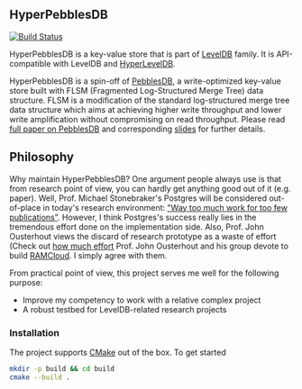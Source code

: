 ## HyperPebblesDB 

[![Build Status](https://travis-ci.org/xxks-kkk/HyperPebblesDB.svg?branch=master)](https://travis-ci.org/xxks-kkk/HyperPebblesDB)

HyperPebblesDB is a key-value store that is part of [LevelDB](https://github.com/google/leveldb) family.
It is API-compatible with LevelDB and [HyperLevelDB](https://github.com/rescrv/HyperLevelDB).

HyperPebblesDB is a spin-off of [PebblesDB](https://github.com/utsaslab/pebblesdb), a write-optimized key-value store built
with FLSM (Fragmented Log-Structured Merge Tree) data structure. FLSM is a modification of the standard log-structured
merge tree data structure which aims at achieving higher write throughput and lower write amplification
without compromising on read throughput. Please read [full paper on PebblesDB](http://www.cs.utexas.edu/~vijay/papers/sosp17-pebblesdb.pdf)
and corresponding [slides](http://www.cs.utexas.edu/~vijay/papers/pebblesdb-sosp17-slides.pdf) for further details.


## Philosophy

Why maintain HyperPebblesDB? One argument people always use is that from research point of view, you can hardly get anything
good out of it (e.g. paper). Well, Prof. Michael Stonebraker's Postgres will be considered out-of-place in today's research
environment: ["Way too much work for too few publications"](https://youtu.be/DJFKl_5JTnA). However, I think
Postgres's success really lies in the tremendous effort done on the implementation side. Also, Prof. John Ousterhout views
the discard of research prototype as a waste of effort (Check out [how much effort](https://ramcloud.atlassian.net/wiki/spaces/RAM/pages/19726351/Group+Photos)
Prof. John Ousterhout and his group devote to build [RAMCloud](https://web.stanford.edu/~ouster/cgi-bin/papers/ramcloud.pdf).
I simply agree with them.

From practical point of view, this project serves me well for the following purpose:

- Improve my competency to work with a relative complex project
- A robust testbed for LevelDB-related research projects


### Installation

The project supports [CMake](https://cmake.org/) out of the box. To get started

```bash
mkdir -p build && cd build
cmake --build .
```
